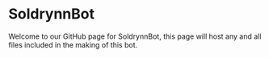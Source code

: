 # SoldrynnBot

Welcome to our GitHub page for SoldrynnBot, this page will host any and all files included in the making of this bot.